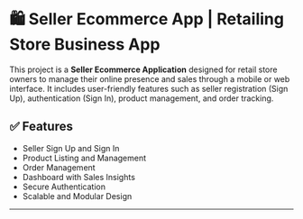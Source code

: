 # 🛍️ Seller Ecommerce App | Retailing Store Business App

This project is a **Seller Ecommerce Application** designed for retail store owners to manage their online presence and sales through a mobile or web interface. 
It includes user-friendly features such as seller registration (Sign Up), authentication (Sign In), product management, and order tracking.

## ✅ Features

- Seller Sign Up and Sign In
- Product Listing and Management
- Order Management
- Dashboard with Sales Insights
- Secure Authentication
- Scalable and Modular Design

---


